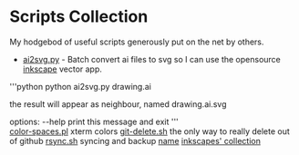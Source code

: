 Scripts Collection
========================================================

My hodgebod of useful scripts generously put on the net by others. 


* [ai2svg.py](http://www.xs4all.nl/~hanwen/public/software/ai2svg.py) - Batch convert ai files to svg so I can use the opensource [inkscape](http://inkscape.org/) vector app.

'''python
python ai2svg.py drawing.ai

the result will appear as neighbour, named drawing.ai.svg

options: 
    --help print this message and exit
'''    
[color-spaces.pl](#) xterm colors
[git-delete.sh](#) the only way to really delete out of github
[rsync.sh](#) syncing and backup
[name](url)
[inkscapes' collection](http://wiki.inkscape.org/wiki/index.php/Tools#ai2svg.py)





